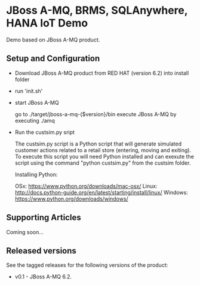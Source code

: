 JBoss A-MQ, BRMS, SQLAnywhere, HANA IoT Demo 
=====================================================================

Demo based on JBoss A-MQ product.

Setup and Configuration
-----------------------

- Download JBoss A-MQ product from RED HAT (version 6.2) into install folder

- run 'init.sh' 

- start JBoss A-MQ

   go to ./target/jboss-a-mq-{$version}/bin
   execute JBoss A-MQ by executing ./amq

- Run the custsim.py sript

  The custsim.py script is a Python script that will generate simulated customer actions 
  related to a retail store (entering, moving and exiting).
  To execute this script you will need Python installed and can exexute the script using 
  the command "python custsim.py" from the custsim folder. 

  Installing Python:

  OSx: https://www.python.org/downloads/mac-osx/
  Linux: http://docs.python-guide.org/en/latest/starting/install/linux/
  Windows: https://www.python.org/downloads/windows/


Supporting Articles
-------------------

Coming soon...


Released versions
-----------------

See the tagged releases for the following versions of the product:

- v0.1 - JBoss A-MQ 6.2.




